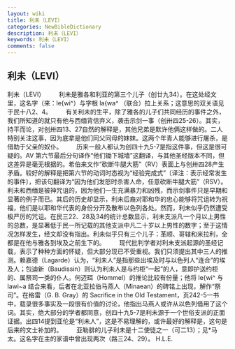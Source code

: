 ```yaml
---
layout: wiki
title: 利未（LEVI）
categories: NewBibleDictionary
description: 利未（LEVI）
keywords: 利未（LEVI）
comments: false
---
```


## 利未（LEVI）



利未（LEVI）
　　利未是雅各和利亚的第三个儿子（创廿九34）。在这处经文里，这名字（来：le{wi^）与字根 la{wa^ （联合）拉上关系；这意思的双关语见于民十八2、4。
　　有关利未的生平，除了雅各的儿子们共同经历的事件之外，我们所知道的就只有他与西缅背信弃义，袭击示剑一事（创卅四25-26）。其实，持平而论，对创卅四13、27自然的解释是，其他兄弟是默许他俩这样做的。二人特别关注这事，因为底拿是他们同父同母的妹妹。这两个年青人能够进行屠杀，是借助于父亲的奴仆。
　　历来一般人都认为创四十九5-7是指这件事，但这是很可疑的。AV 第六节最后分句译作“他们锄下城墙”这翻译，与其他圣经版本不同，但这差异是毫无根据的。希伯来文作“砍断牛腿大筋”（RV）表面上与创卅四28产生矛盾。较好的解释是把第六节的动词时态视为“经验完成式”〔译注：表示经常发生的事件〕，把该句翻译为“因为他们发怒时杀害人命，任意砍断牛腿大筋”（RSV）。利未和西缅是被神咒诅的，因为他们一生充满暴力和凶残，而示剑事件只是早期和显著的例子而已。其后的历史却显示，利未后裔对耶和华的忠心能够将咒诅转为祝福，他们是以耶和华代表的身份分开及散布以色列各处。然而，利未似乎仍然遭受极严厉的咒诅。在民三22、28及34的统计总数显示，利未支派凡一个月以上男性的总数，是显著低于民一所记载的其他支派中凡二十岁以上男性的数字；至于这情况怎样发生，经文却没有指出。利未似乎只有三个儿子：革顺、哥辖和米拉利，全都是在他与雅各到埃及之前生下的。
　　现代批判学者对利未支派起源的圣经记载，表示了种种方面的怀疑，但大部分现已不受重视。我们只须提出其中三人的推测。赖嘉德（Lagarde）认为，“利未人”是指那些出埃及时与以色列人“连合”的埃及人；包迪新（Baudissin）则认为利未人是与约柜“一起”的人，意即护送约柜的、属祭司一类的仆人。何迈珥（Hommel）的推论比较有份量；他将 le{wi^ 与 lawi~a 结合来看，后者在北亚拉伯马燕人（Minaean）的碑铭上出现，解作“祭司”。在格雷（G. B. Gray）的 Sacrifice in the Old Testament，页242-5一书中，载录很多事实及一段很有价值的讨论，他指出马燕人或许从以色列借用了这个词。其实，绝大部分的学者都同意，创四十九5-7是利未源于一个世俗支派的正面证据。出四14提到亚伦是“利未人”，这是不易理解的，或许最好的解释是，这句是后来的文士补加的。
　　亚勒腓的儿子利未是十二使徒之一（可二13）；见*马太。这名字在主的家谱中曾出现两次（路三24、29）。
H.L.E.




